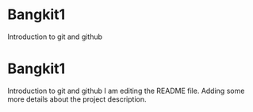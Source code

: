 # Bangkit1
Introduction to git and github

# Bangkit1
Introduction to git and github
I am editing the README file. Adding some more details about the project description.
